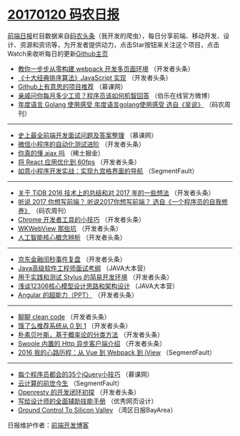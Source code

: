# [20170120 码农日报](20.md)

[前端日报](http://caibaojian.com/c/news)栏目数据来自[码农头条](http://hao.caibaojian.com/)（我开发的爬虫），每日分享前端、移动开发、设计、资源和资讯等，为开发者提供动力，点击Star按钮来关注这个项目，点击Watch来收听每日的更新[Github主页](https://github.com/kujian/frontendDaily)
* [教你一步步从零构建 webpack 开发多页面环境](http://hao.caibaojian.com/22771.html) （开发者头条）
* [《十大经典排序算法》JavaScript 实现](http://hao.caibaojian.com/22768.html) （开发者头条）
* [Github上有意思的项目推荐](http://hao.caibaojian.com/22669.html) （慕课网）
* [亲戚问你每月多少工资？程序员该如何机智回答](http://hao.caibaojian.com/22728.html) （伯乐在线官方微博）
* [年度语言 Golang 使用感受 年度语言golang使用感受 选自《吴说》](http://hao.caibaojian.com/22705.html) （码农周刊）

***
* [史上最全前端开发面试问题及答案整理](http://hao.caibaojian.com/22671.html) （慕课网）
* [微信小程序的自动化测试进阶](http://hao.caibaojian.com/22700.html) （开发者头条）
* [你真的懂 ajax 吗](http://hao.caibaojian.com/22725.html) （稀土掘金）
* [将 React 应用优化到 60fps](http://hao.caibaojian.com/22769.html) （开发者头条）
* [如意小程序开发实战：实现九宫格界面的导航](http://hao.caibaojian.com/23010.html) （SegmentFault）

***
* [关于 TiDB 2016 技术上的总结和对 2017 年的一些想法](http://hao.caibaojian.com/22701.html) （开发者头条）
* [听说 2017 你想写前端？ 听说2017你想写前端？ 选自《一个程序员的自我修养》](http://hao.caibaojian.com/22704.html) （码农周刊）
* [Chrome 开发者工具的小技巧](http://hao.caibaojian.com/22770.html) （开发者头条）
* [WKWebView 那些坑](http://hao.caibaojian.com/22772.html) （开发者头条）
* [人工智能核心概念辨析](http://hao.caibaojian.com/22796.html) （开发者头条）

***
* [京东金融闰秒事件复盘](http://hao.caibaojian.com/22797.html) （开发者头条）
* [Java高级软件工程师面试考纲](http://hao.caibaojian.com/22690.html) （JAVA大本营）
* [用于实践和测试 Stylus 的简易开发环境](http://hao.caibaojian.com/22798.html) （开发者头条）
* [浅谈12306核心模型设计思路和架构设计](http://hao.caibaojian.com/22691.html) （JAVA大本营）
* [Angular 的超能力（PPT）](http://hao.caibaojian.com/22800.html) （开发者头条）

***
* [聊聊 clean code](http://hao.caibaojian.com/22767.html) （开发者头条）
* [饿了么推荐系统从 0 到 1](http://hao.caibaojian.com/22801.html) （开发者头条）
* [朴素贝叶斯，基于概率论的分类方法](http://hao.caibaojian.com/22803.html) （开发者头条）
* [Swoole 内置的 Http 异步客户端介绍](http://hao.caibaojian.com/22697.html) （开发者头条）
* [2016 我的心路历程：从 Vue 到 Webpack 到 iView](http://hao.caibaojian.com/22709.html) （SegmentFault）

***
* [每个程序员都会的35个jQuery小技巧](http://hao.caibaojian.com/22969.html) （慕课网）
* [云计算的前世今生](http://hao.caibaojian.com/22710.html) （SegmentFault）
* [Openresty 的开发闭环初探](http://hao.caibaojian.com/22699.html) （开发者头条）
* [写给设计师的全面辅助技能手册](http://hao.caibaojian.com/22724.html) （优秀网页设计）
* [Ground Control To Silicon Valley](http://hao.caibaojian.com/22678.html) （湾区日报BayArea）

日报维护作者：[前端开发博客](http://caibaojian.com/) 